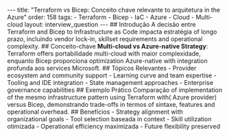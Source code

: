 --- title: "Terraform vs Bicep: Conceito chave relevante to arquitetura in the Azure" order: 158 tags: - Terraform - Bicep - IaC - Azure - Cloud - Multi-cloud layout: interview_question --- ## Introdução A decisão entre Terraform and Bicep to Infrastructure as Code impacta estratégia of longo prazo, incluindo vendor lock-in, skillset requirements and operational complexity. ## Conceito-chave **Multi-cloud vs Azure-native Strategy**: Terraform offers portabilidade multi-cloud with maior complexidade, enquanto Bicep proporciona optimization Azure-native with integration profunda aos services Microsoft. ## Tópicos Relevantes - Provider ecosystem and community support - Learning curve and team expertise - Tooling and IDE integration - State management approaches - Enterprise governance capabilities ## Exemplo Prático Comparação of implementation of the mesmo infrastructure pattern using Terraform with( Azure provider) versus Bicep, demonstrando trade-offs in termos of sintaxe, features and operational overhead. ## Benefícios - Strategy alignment with organizational goals - Tool selection baseada in context - Skill utilization otimizada - Operational efficiency maximizada - Future flexibility preserved